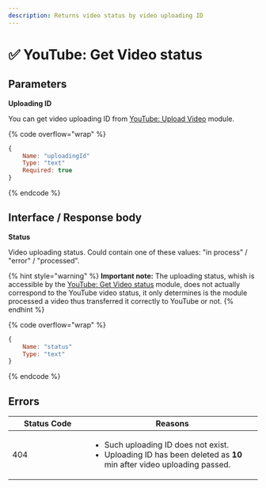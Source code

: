 ```yaml
---
description: Returns video status by video uploading ID
---
```


# ✅ YouTube: Get Video status

## Parameters

**Uploading ID**

You can get video uploading ID from [YouTube: Upload Video](youtube-upload-video.md) module.

{% code overflow="wrap" %}
```javascript
{
    Name: "uploadingId"
    Type: "text"
    Required: true
}
```
{% endcode %}

## Interface / Response body

**Status**

Video uploading status. Could contain one of these values: "in process" / "error" / "processed".

{% hint style="warning" %}
**Important note:** The uploading status, whish is accessible by the [YouTube: Get Video status](youtube-get-video-status.md) module, does not actually correspond to the YouTube video status, it only determines is the module processed a video thus transferred it correctly to YouTube or not.
{% endhint %}

{% code overflow="wrap" %}
```javascript
{
    Name: "status"
    Type: "text"
}
```
{% endcode %}

## Errors

<table><thead><tr><th width="143">Status Code</th><th>Reasons</th></tr></thead><tbody><tr><td>404</td><td><ul><li>Such uploading ID does not exist.</li><li>Uploading ID has been deleted as <strong>10</strong> min after video uploading passed.</li></ul></td></tr></tbody></table>
